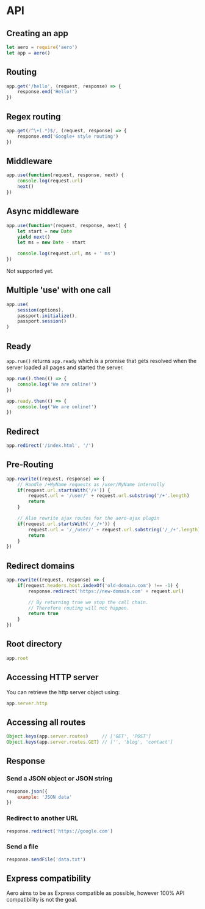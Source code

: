 # API

## Creating an app
```js
let aero = require('aero')
let app = aero()
```

## Routing
```js
app.get('/hello', (request, response) => {
	response.end('Hello!')
})
```

## Regex routing
```js
app.get(/^\+(.*)$/, (request, response) => {
	response.end('Google+ style routing')
})
```

## Middleware
```js
app.use(function(request, response, next) {
	console.log(request.url)
	next()
})
```

## Async middleware

```js
app.use(function*(request, response, next) {
	let start = new Date
	yield next()
	let ms = new Date - start

	console.log(request.url, ms + ' ms')
})
```

Not supported yet.

## Multiple 'use' with one call
```js
app.use(
	session(options),
	passport.initialize(),
	passport.session()
)
```

## Ready

`app.run()` returns `app.ready` which is a promise that gets resolved when the server loaded all pages and started the server.

```js
app.run().then(() => {
    console.log('We are online!')
})
```

```js
app.ready.then(() => {
    console.log('We are online!')
})
```

## Redirect
```js
app.redirect('/index.html', '/')
```

## Pre-Routing
```js
app.rewrite((request, response) => {
	// Handle /+MyName requests as /user/MyName internally
	if(request.url.startsWith('/+')) {
		request.url = '/user/' + request.url.substring('/+'.length)
		return
	}

	// Also rewrite ajax routes for the aero-ajax plugin
	if(request.url.startsWith('/_/+')) {
		request.url = '/_/user/' + request.url.substring('/_/+'.length)
		return
	}
})
```

## Redirect domains
```js
app.rewrite((request, response) => {
	if(request.headers.host.indexOf('old-domain.com') !== -1) {
		response.redirect('https://new-domain.com' + request.url)

		// By returning true we stop the call chain.
		// Therefore routing will not happen.
		return true
	}
})
```

## Root directory

```js
app.root
```

## Accessing HTTP server

You can retrieve the http server object using:

```js
app.server.http
```

## Accessing all routes

```js
Object.keys(app.server.routes)     // ['GET', 'POST']
Object.keys(app.server.routes.GET) // ['', 'blog', 'contact']
```

## Response

### Send a JSON object or JSON string

```js
response.json({
	example: 'JSON data'
})
```

### Redirect to another URL

```js
response.redirect('https://google.com')
```

### Send a file

```js
response.sendFile('data.txt')
```

## Express compatibility

Aero aims to be as Express compatible as possible, however 100% API compatibility is not the goal.